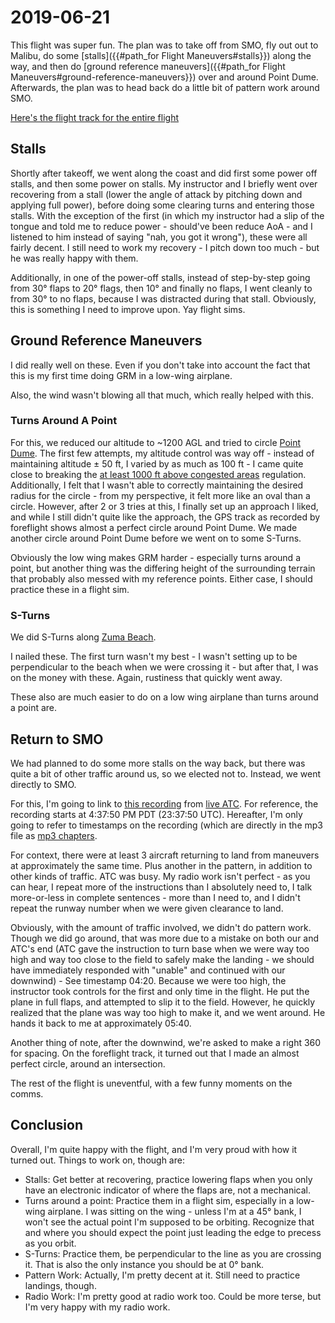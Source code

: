 # 2019-06-21

This flight was super fun. The plan was to take off from SMO, fly out out to Malibu, do some [stalls]({{#path_for Flight Maneuvers#stalls}}) along the way, and then do [ground reference maneuvers]({{#path_for Flight Maneuvers#ground-reference-maneuvers}}) over and around Point Dume. Afterwards, the plan was to head back do a little bit of pattern work around SMO.

[Here's the flight track for the entire flight](https://flightaware.com/live/flight/N801PS/history/20190621/2251ZZ/KSMO/KSMO)

## Stalls

Shortly after takeoff, we went along the coast and did first some power off stalls, and then some power on stalls. My instructor and I briefly went over recovering from a stall (lower the angle of attack by pitching down and applying full power), before doing some clearing turns and entering those stalls. With the exception of the first (in which my instructor had a slip of the tongue and told me to reduce power - should've been reduce AoA - and I listened to him instead of saying "nah, you got it wrong"), these were all fairly decent. I still need to work my recovery - I pitch down too much - but he was really happy with them.

Additionally, in one of the power-off stalls, instead of step-by-step going from 30° flaps to 20° flags, then 10° and finally no flaps, I went cleanly to from 30° to no flaps, because I was distracted during that stall. Obviously, this is something I need to improve upon. Yay flight sims.

## Ground Reference Maneuvers

I did really well on these. Even if you don't take into account the fact that this is my first time doing GRM in a low-wing airplane.

Also, the wind wasn't blowing all that much, which really helped with this.

### Turns Around A Point

For this, we reduced our altitude to ~1200 AGL and tried to circle [Point Dume](https://www.google.com/maps/place/Point+Dume/@34.0032568,-118.8072588,17.08z/data=!4m8!1m2!2m1!1sPoint+Dume!3m4!1s0x0:0xade9c79f838d48d7!8m2!3d34.001201!4d-118.806442). The first few attempts, my altitude control was way off - instead of maintaining altitude ± 50 ft, I varied by as much as 100 ft - I came quite close to breaking the [at least 1000 ft above congested areas](https://www.ecfr.gov/cgi-bin/text-idx?node=14:2.0.1.3.10#se14.2.91_1119) regulation. Additionally, I felt that I wasn't able to correctly maintaining the desired radius for the circle - from my perspective, it felt more like an oval than a circle. However, after 2 or 3 tries at this, I finally set up an approach I liked, and while I still didn't quite like the approach, the GPS track as recorded by foreflight shows almost a perfect circle around Point Dume. We made another circle around Point Dume before we went on to some S-Turns.

Obviously the low wing makes GRM harder - especially turns around a point, but another thing was the differing height of the surrounding terrain that probably also messed with my reference points. Either case, I should practice these in a flight sim.

### S-Turns

We did S-Turns along [Zuma Beach](https://www.google.com/maps/place/Zuma+Beach/@34.0207263,-118.8387135,15z/data=!3m1!4b1!4m5!3m4!1s0x80e8184226fd1167:0x8abc323578882f23!8m2!3d34.0218023!4d-118.8311897).

I nailed these. The first turn wasn't my best - I wasn't setting up to be perpendicular to the beach when we were crossing it - but after that, I was on the money with these. Again, rustiness that quickly went away.

These also are much easier to do on a low wing airplane than turns around a point are.

## Return to SMO

We had planned to do some more stalls on the way back, but there was quite a bit of other traffic around us, so we elected not to. Instead, we went directly to SMO.

For this, I'm going to link to [this recording](https://cdn.buttify.io/flight_audio/2019-06-21-ksmo-inbound.mp3) from [live ATC](https://www.liveatc.net). For reference, the recording starts at 4:37:50 PM PDT (23:37:50 UTC). Hereafter, I'm only going to refer to timestamps on the recording (which are directly in the mp3 file as [mp3 chapters](https://en.wikipedia.org/wiki/ID3#ID3v2_chapters).

For context, there were at least 3 aircraft returning to land from maneuvers at approximately the same time. Plus another in the pattern, in addition to other kinds of traffic. ATC was busy. My radio work isn't perfect - as you can hear, I repeat more of the instructions than I absolutely need to, I talk more-or-less in complete sentences - more than I need to, and I didn't repeat the runway number when we were given clearance to land.

Obviously, with the amount of traffic involved, we didn't do pattern work. Though we did go around, that was more due to a mistake on both our and ATC's end (ATC gave the instruction to turn base when we were way too high and way too close to the field to safely make the landing - we should have immediately responded with "unable" and continued with our downwind) - See timestamp 04:20. Because we were too high, the instructor took controls for the first and only time in the flight. He put the plane in full flaps, and attempted to slip it to the field. However, he quickly realized that the plane was way too high to make it, and we went around. He hands it back to me at approximately 05:40.

Another thing of note, after the downwind, we're asked to make a right 360 for spacing. On the foreflight track, it turned out that I made an almost perfect circle, around an intersection.

The rest of the flight is uneventful, with a few funny moments on the comms.

## Conclusion

Overall, I'm quite happy with the flight, and I'm very proud with how it turned out. Things to work on, though are:

- Stalls: Get better at recovering, practice lowering flaps when you only have an electronic indicator of where the flaps are, not a mechanical.
- Turns around a point: Practice them in a flight sim, especially in a low-wing airplane. I was sitting on the wing - unless I'm at a 45° bank, I won't see the actual point I'm supposed to be orbiting. Recognize that and where you should expect the point just leading the edge to precess as you orbit.
- S-Turns: Practice them, be perpendicular to the line as you are crossing it. That is also the only instance you should be at 0° bank.
- Pattern Work: Actually, I'm pretty decent at it. Still need to practice landings, though.
- Radio Work: I'm pretty good at radio work too. Could be more terse, but I'm very happy with my radio work.
